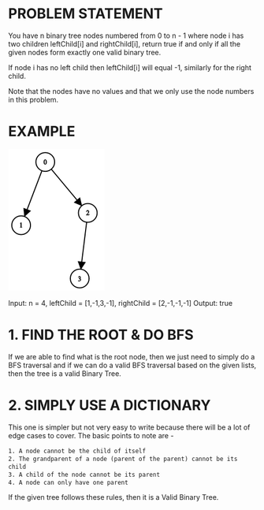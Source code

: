 # PROBLEM STATEMENT

You have n binary tree nodes numbered from 0 to n - 1 where node i has two children leftChild[i] and rightChild[i], return true if and only if all the given nodes form exactly one valid binary tree.

If node i has no left child then leftChild[i] will equal -1, similarly for the right child.

Note that the nodes have no values and that we only use the node numbers in this problem.

# EXAMPLE

![alt text](image.png)

Input: n = 4, leftChild = [1,-1,3,-1], rightChild = [2,-1,-1,-1]
Output: true

# **1. FIND THE ROOT & DO BFS**

If we are able to find what is the root node, then we just need to simply do a BFS traversal and if we can do a valid BFS traversal based on the given lists, then the tree is a valid Binary Tree.

# **2. SIMPLY USE A DICTIONARY**
This one is simpler but not very easy to write because there will be a lot of edge cases to cover. The basic points to note are - 

	1. A node cannot be the child of itself
	2. The grandparent of a node (parent of the parent) cannot be its child
	3. A child of the node cannot be its parent
	4. A node can only have one parent

If the given tree follows these rules, then it is a Valid Binary Tree.
